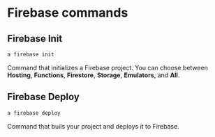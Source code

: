 # Firebase commands

## Firebase Init

```bash
a firebase init
```

Command that initializes a Firebase project. You can choose between **Hosting**, **Functions**, **Firestore**, **Storage**, **Emulators**, and **All**.

## Firebase Deploy

```bash
a firebase deploy
```

Command that buils your project and deploys it to Firebase.
